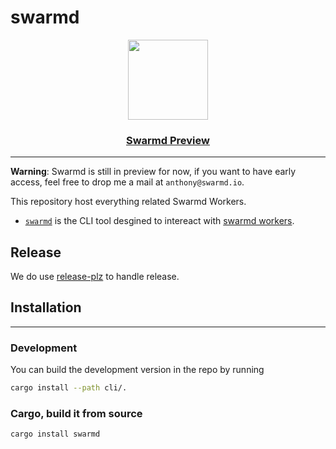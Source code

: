 # swarmd

<p align="center">
  <a href="https://swarmd.io">
    <img src="https://swarmd.io/swarmd.svg" height="128" width="128">
    <h3 align="center"><a href="https://swarmd.io">Swarmd Preview</a></h3>
  </a>
</p>

----

**Warning**: Swarmd is still in preview for now, if you want to have early
access, feel free to drop me a mail at `anthony@swarmd.io`.

This repository host everything related Swarmd Workers.

- [`swarmd`](./cli/README.md) is the CLI tool desgined to intereact with [swarmd
workers](https://swarmd.io).

## Release

We do use [release-plz](https://github.com/MarcoIeni/release-plz) to handle
release.

## Installation
---- 

### Development

You can build the development version in the repo by running

```bash
cargo install --path cli/.
```

### Cargo, build it from source

```bash
cargo install swarmd
```
